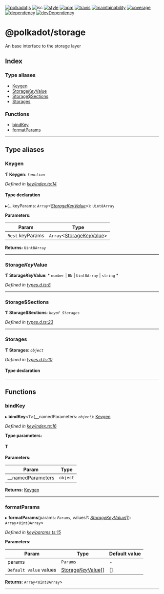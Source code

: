
[![polkadotjs](https://img.shields.io/badge/polkadot-js-orange.svg?style=flat-square)](https://polkadot.js.org) ![isc](https://img.shields.io/badge/license-ISC-lightgrey.svg?style=flat-square) [![style](https://img.shields.io/badge/code%20style-semistandard-lightgrey.svg?style=flat-square)](https://github.com/Flet/semistandard) [![npm](https://img.shields.io/npm/v/@polkadot/storage.svg?style=flat-square)](https://www.npmjs.com/package/@polkadot/storage) [![travis](https://img.shields.io/travis/polkadot-js/api.svg?style=flat-square)](https://travis-ci.org/polkadot-js/api) [![maintainability](https://img.shields.io/codeclimate/maintainability/polkadot-js/api.svg?style=flat-square)](https://codeclimate.com/github/polkadot-js/api/maintainability) [![coverage](https://img.shields.io/coveralls/polkadot-js/api.svg?style=flat-square)](https://coveralls.io/github/polkadot-js/api?branch=master) [![dependency](https://david-dm.org/polkadot-js/api.svg?style=flat-square&path=packages/type-storage)](https://david-dm.org/polkadot-js/api?path=packages/type-storage) [![devDependency](https://david-dm.org/polkadot-js/api/dev-status.svg?style=flat-square&path=packages/type-storage)](https://david-dm.org/polkadot-js/api?path=packages/type-storage#info=devDependencies)

@polkadot/storage
=================

An base interface to the storage layer

## Index

### Type aliases

* [Keygen](#keygen)
* [Storage$Key$Value](#storage_key_value)
* [Storage$Sections](#storage_sections)
* [Storages](#storages)

### Functions

* [bindKey](#bindkey)
* [formatParams](#formatparams)

---

## Type aliases

<a id="keygen"></a>

###  Keygen

**Ƭ Keygen**: *`function`*

*Defined in [key/index.ts:14](https://github.com/polkadot-js/api/blob/f5b0e23/packages/type-storage/src/key/index.ts#L14)*

#### Type declaration
▸(...keyParams: *`Array`<[Storage$Key$Value](#storage_key_value)>*): `Uint8Array`

**Parameters:**

| Param | Type |
| ------ | ------ |
| `Rest` keyParams | `Array`<[Storage$Key$Value](#storage_key_value)> |

**Returns:** `Uint8Array`

___
<a id="storage_key_value"></a>

###  Storage$Key$Value

**Ƭ Storage$Key$Value**: * `number` &#124; `BN` &#124; `Uint8Array` &#124; `string`
*

*Defined in [types.d.ts:8](https://github.com/polkadot-js/api/blob/f5b0e23/packages/type-storage/src/types.d.ts#L8)*

___
<a id="storage_sections"></a>

###  Storage$Sections

**Ƭ Storage$Sections**: *`keyof Storages`*

*Defined in [types.d.ts:23](https://github.com/polkadot-js/api/blob/f5b0e23/packages/type-storage/src/types.d.ts#L23)*

___
<a id="storages"></a>

###  Storages

**Ƭ Storages**: *`object`*

*Defined in [types.d.ts:10](https://github.com/polkadot-js/api/blob/f5b0e23/packages/type-storage/src/types.d.ts#L10)*

#### Type declaration

___

## Functions

<a id="bindkey"></a>

###  bindKey

▸ **bindKey**<`T`>(__namedParameters: *`object`*): [Keygen](#keygen)

*Defined in [key/index.ts:16](https://github.com/polkadot-js/api/blob/f5b0e23/packages/type-storage/src/key/index.ts#L16)*

**Type parameters:**

#### T 
**Parameters:**

| Param | Type |
| ------ | ------ |
| __namedParameters | `object` |

**Returns:** [Keygen](#keygen)

___
<a id="formatparams"></a>

###  formatParams

▸ **formatParams**(params: *`Params`*, values?: *[Storage$Key$Value](#storage_key_value)[]*): `Array`<`Uint8Array`>

*Defined in [key/params.ts:15](https://github.com/polkadot-js/api/blob/f5b0e23/packages/type-storage/src/key/params.ts#L15)*

**Parameters:**

| Param | Type | Default value |
| ------ | ------ | ------ |
| params | `Params` | - |
| `Default value` values | [Storage$Key$Value](#storage_key_value)[] |  [] |

**Returns:** `Array`<`Uint8Array`>

___

